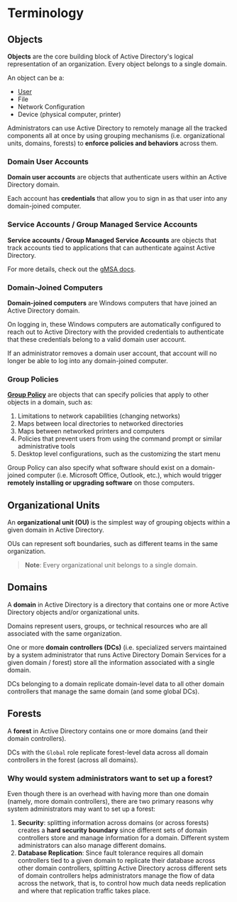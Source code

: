 # Terminology

## Objects

**Objects** are the core building block of Active Directory's logical representation of an organization. Every object belongs to a single domain.

An object can be a:

- [User](#domain-user-accounts)
- File
- Network Configuration
- Device (physical computer, printer)

Administrators can use Active Directory to remotely manage all the tracked components all at once by using grouping mechanisms (i.e. organizational units, domains, forests) to **enforce policies and behaviors** across them.

### Domain User Accounts

**Domain user accounts** are objects that authenticate users within an Active Directory domain.

Each account has **credentials** that allow you to sign in as that user into any domain-joined computer.

### Service Accounts / Group Managed Service Accounts

**Service accounts / Group Managed Service Accounts** are objects that track accounts tied to applications that can authenticate against Active Directory.

For more details, check out the [gMSA docs](./gmsa/README.md).

### Domain-Joined Computers

**Domain-joined computers** are Windows computers that have joined an Active Directory domain.

On logging in, these Windows computers are automatically configured to reach out to Active Directory with the provided credentials to authenticate that these credentials belong to a valid domain user account.

If an administrator removes a domain user account, that account will no longer be able to log into any domain-joined computer.

### Group Policies

[**Group Policy**](https://www.howtogeek.com/125171/htg-explains-what-group-policy-is-and-how-you-can-use-it/) are objects that can specify policies that apply to other objects in a domain, such as:

1. Limitations to network capabilities (changing networks)
2. Maps between local directories to networked directories
3. Maps between networked printers and computers
4. Policies that prevent users from using the command prompt or similar administrative tools
5. Desktop level configurations, such as the customizing the start menu

Group Policy can also specify what software should exist on a domain-joined computer (i.e. Microsoft Office, Outlook, etc.), which would trigger **remotely installing or upgrading software** on those computers.

## Organizational Units

An **organizational unit (OU)** is the simplest way of grouping objects within a given domain in Active Directory.

OUs can represent soft boundaries, such as different teams in the same organization.

> **Note**: Every organizational unit belongs to a single domain.

## Domains

A **domain** in Active Directory is a directory that contains one or more Active Directory objects and/or organizational units.

Domains represent users, groups, or technical resources who are all associated with the same organization.

One or more **domain controllers (DCs)** (i.e. specialized servers maintained by a system administrator that runs Active Directory Domain Services for a given domain / forest) store all the information associated with a single domain.

DCs belonging to a domain replicate domain-level data to all other domain controllers that manage the same domain (and some global DCs).

## Forests

A **forest** in Active Directory contains one or more domains (and their domain controllers).

DCs with the `Global` role replicate forest-level data across all domain controllers in the forest (across all domains).

### Why would system administrators want to set up a forest?

Even though there is an overhead with having more than one domain (namely, more domain controllers), there are two primary reasons why system administrators may want to set up a forest:

1. **Security**: splitting information across domains (or across forests) creates a **hard security boundary** since different sets of domain controllers store and manage information for a domain. Different system administrators can also manage different domains.
2. **Database Replication**: Since fault tolerance requires all domain controllers tied to a given domain to replicate their database across other domain controllers, splitting Active Directory across different sets of domain controllers helps administrators manage the flow of data across the network, that is, to control how much data needs replication and where that replication traffic takes place.
